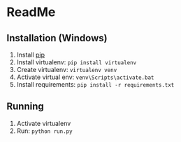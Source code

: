 # ReadMe

## Installation (Windows)

1. Install [pip](https://pip.pypa.io/en/latest/installing/)
2. Install virtualenv: ```pip install virtualenv```
3. Create virtualenv: ```virtualenv venv```
4. Activate virtual env: ```venv\Scripts\activate.bat```
5. Install requirements: ```pip install -r requirements.txt```

## Running

1. Activate virtualenv
2. Run: ```python run.py```
